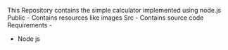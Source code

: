 This Repository contains the simple calculator implemented using node.js
Public - Contains resources like images
Src - Contains source code
Requirements - 
  * Node js
